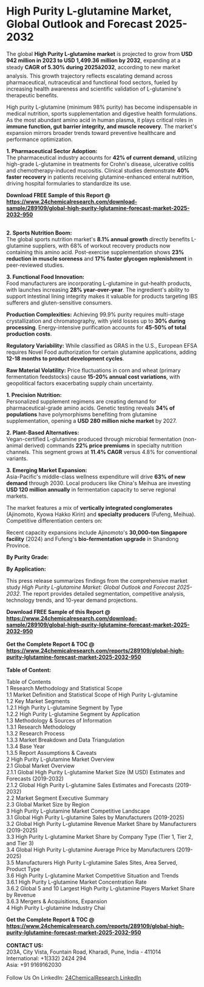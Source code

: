<h1>High Purity L-glutamine Market, Global Outlook and Forecast 2025-2032</h1><p>The global <strong>High Purity L-glutamine market</strong> is projected to grow from <strong>USD 942 million in 2023 to USD 1,499.36 million by 2032</strong>, expanding at a steady <strong>CAGR of 5.30% during 2025â2032</strong>, according to new market analysis. This growth trajectory reflects escalating demand across pharmaceutical, nutraceutical and functional food sectors, fueled by increasing health awareness and scientific validation of L-glutamine's therapeutic benefits.</p><p>High purity L-glutamine (minimum 98% purity) has become indispensable in medical nutrition, sports supplementation and digestive health formulations. As the most abundant amino acid in human plasma, it plays critical roles in <strong>immune function, gut barrier integrity, and muscle recovery</strong>. The market's expansion mirrors broader trends toward preventive healthcare and performance optimization.</p><p><strong>1. Pharmaceutical Sector Adoption:</strong><br>
The pharmaceutical industry accounts for <strong>42% of current demand</strong>, utilizing high-grade L-glutamine in treatments for Crohn's disease, ulcerative colitis and chemotherapy-induced mucositis. Clinical studies demonstrate <strong>40% faster recovery</strong> in patients receiving glutamine-enhanced enteral nutrition, driving hospital formularies to standardize its use.</p><div><b>Download FREE Sample of this Report @ 
            <a href="https://www.24chemicalresearch.com/download-sample/289109/global-high-purity-lglutamine-forecast-market-2025-2032-950">
            https://www.24chemicalresearch.com/download-sample/289109/global-high-purity-lglutamine-forecast-market-2025-2032-950</a></b></div><br><p><strong>2. Sports Nutrition Boom:</strong><br>
The global sports nutrition market's <strong>8.1% annual growth</strong> directly benefits L-glutamine suppliers, with 68% of workout recovery products now containing this amino acid. Post-exercise supplementation shows <strong>23% reduction in muscle soreness</strong> and <strong>17% faster glycogen replenishment</strong> in peer-reviewed studies.</p><p><strong>3. Functional Food Innovation:</strong><br>
Food manufacturers are incorporating L-glutamine in gut-health products, with launches increasing <strong>28% year-over-year</strong>. The ingredient's ability to support intestinal lining integrity makes it valuable for products targeting IBS sufferers and gluten-sensitive consumers.</p><p><strong>Production Complexities:</strong> Achieving 99.9% purity requires multi-stage crystallization and chromatography, with yield losses up to <strong>30% during processing</strong>. Energy-intensive purification accounts for <strong>45-50% of total production costs</strong>.</p><p><strong>Regulatory Variability:</strong> While classified as GRAS in the U.S., European EFSA requires Novel Food authorization for certain glutamine applications, adding <strong>12-18 months to product development cycles</strong>.</p><p><strong>Raw Material Volatility:</strong> Price fluctuations in corn and wheat (primary fermentation feedstocks) cause <strong>15-20% annual cost variations</strong>, with geopolitical factors exacerbating supply chain uncertainty.</p><p><strong>1. Precision Nutrition:</strong><br>
Personalized supplement regimens are creating demand for pharmaceutical-grade amino acids. Genetic testing reveals <strong>34% of populations</strong> have polymorphisms benefiting from glutamine supplementation, opening a <strong>USD 280 million niche market</strong> by 2027.</p><p><strong>2. Plant-Based Alternatives:</strong><br>
Vegan-certified L-glutamine produced through microbial fermentation (non-animal derived) commands <strong>22% price premiums</strong> in specialty nutrition channels. This segment grows at <strong>11.4% CAGR</strong> versus 4.8% for conventional variants.</p><p><strong>3. Emerging Market Expansion:</strong><br>
Asia-Pacific's middle-class wellness expenditure will drive <strong>63% of new demand</strong> through 2030. Local producers like China's Meihua are investing <strong>USD 120 million annually</strong> in fermentation capacity to serve regional markets.</p><p>The market features a mix of <strong>vertically integrated conglomerates</strong> (Ajinomoto, Kyowa Hakko Kirin) and <strong>specialty producers</strong> (Fufeng, Meihua). Competitive differentiation centers on:</p><p>Recent capacity expansions include Ajinomoto's <strong>30,000-ton Singapore facility</strong> (2024) and Fufeng's <strong>bio-fermentation upgrade</strong> in Shandong Province.</p><p><strong>By Purity Grade:</strong></p><p><strong>By Application:</strong></p><p>This press release summarizes findings from the comprehensive market study <em>High Purity L-glutamine Market: Global Outlook and Forecast 2025-2032</em>. The report provides detailed segmentation, competitive analysis, technology trends, and 10-year demand projections.</p><div><b>Download FREE Sample of this Report @ 
            <a href="https://www.24chemicalresearch.com/download-sample/289109/global-high-purity-lglutamine-forecast-market-2025-2032-950">
            https://www.24chemicalresearch.com/download-sample/289109/global-high-purity-lglutamine-forecast-market-2025-2032-950</a></b></div><br><div><b>Get the Complete Report & TOC @ 
            <a href="https://www.24chemicalresearch.com/reports/289109/global-high-purity-lglutamine-forecast-market-2025-2032-950">
            https://www.24chemicalresearch.com/reports/289109/global-high-purity-lglutamine-forecast-market-2025-2032-950</a></b></div><br>
            <b>Table of Content:</b><p>Table of Contents<br />
1 Research Methodology and Statistical Scope<br />
1.1 Market Definition and Statistical Scope of High Purity L-glutamine<br />
1.2 Key Market Segments<br />
1.2.1 High Purity L-glutamine Segment by Type<br />
1.2.2 High Purity L-glutamine Segment by Application<br />
1.3 Methodology & Sources of Information<br />
1.3.1 Research Methodology<br />
1.3.2 Research Process<br />
1.3.3 Market Breakdown and Data Triangulation<br />
1.3.4 Base Year<br />
1.3.5 Report Assumptions & Caveats<br />
2 High Purity L-glutamine Market Overview<br />
2.1 Global Market Overview<br />
2.1.1 Global High Purity L-glutamine Market Size (M USD) Estimates and Forecasts (2019-2032)<br />
2.1.2 Global High Purity L-glutamine Sales Estimates and Forecasts (2019-2032)<br />
2.2 Market Segment Executive Summary<br />
2.3 Global Market Size by Region<br />
3 High Purity L-glutamine Market Competitive Landscape<br />
3.1 Global High Purity L-glutamine Sales by Manufacturers (2019-2025)<br />
3.2 Global High Purity L-glutamine Revenue Market Share by Manufacturers (2019-2025)<br />
3.3 High Purity L-glutamine Market Share by Company Type (Tier 1, Tier 2, and Tier 3)<br />
3.4 Global High Purity L-glutamine Average Price by Manufacturers (2019-2025)<br />
3.5 Manufacturers High Purity L-glutamine Sales Sites, Area Served, Product Type<br />
3.6 High Purity L-glutamine Market Competitive Situation and Trends<br />
3.6.1 High Purity L-glutamine Market Concentration Rate<br />
3.6.2 Global 5 and 10 Largest High Purity L-glutamine Players Market Share by Revenue<br />
3.6.3 Mergers & Acquisitions, Expansion<br />
4 High Purity L-glutamine Industry Chai</p><div><b>Get the Complete Report & TOC @ 
            <a href="https://www.24chemicalresearch.com/reports/289109/global-high-purity-lglutamine-forecast-market-2025-2032-950">
            https://www.24chemicalresearch.com/reports/289109/global-high-purity-lglutamine-forecast-market-2025-2032-950</a></b></div><br><b>CONTACT US:</b><br>
            203A, City Vista, Fountain Road, Kharadi, Pune, India - 411014<br>
            International: +1(332) 2424 294<br>
            Asia: +91 9169162030 <br><br>
            Follow Us On LinkedIn: <a href="https://www.linkedin.com/company/24chemicalresearch/">24ChemicalResearch LinkedIn</a>
